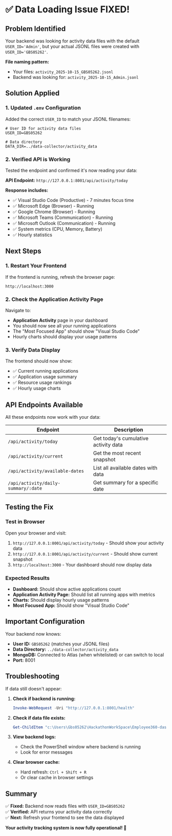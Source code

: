 # ✅ Data Loading Issue FIXED!

## Problem Identified
Your backend was looking for activity data files with the default `USER_ID='Admin'`, but your actual JSONL files were created with `USER_ID='GBS05262'`.

**File naming pattern:**
- Your files: `activity_2025-10-15_GBS05262.jsonl`
- Backend was looking for: `activity_2025-10-15_Admin.jsonl`

## Solution Applied

### 1. Updated `.env` Configuration
Added the correct `USER_ID` to match your JSONL filenames:

```env
# User ID for activity data files
USER_ID=GBS05262

# Data directory
DATA_DIR=../data-collector/activity_data
```

### 2. Verified API is Working
Tested the endpoint and confirmed it's now reading your data:

**API Endpoint:** `http://127.0.0.1:8001/api/activity/today`

**Response includes:**
- ✅ Visual Studio Code (Productive) - 7 minutes focus time
- ✅ Microsoft Edge (Browser) - Running
- ✅ Google Chrome (Browser) - Running  
- ✅ Microsoft Teams (Communication) - Running
- ✅ Microsoft Outlook (Communication) - Running
- ✅ System metrics (CPU, Memory, Battery)
- ✅ Hourly statistics

## Next Steps

### 1. Restart Your Frontend
If the frontend is running, refresh the browser page:
```
http://localhost:3000
```

### 2. Check the Application Activity Page
Navigate to:
- **Application Activity** page in your dashboard
- You should now see all your running applications
- The "Most Focused App" should show "Visual Studio Code"
- Hourly charts should display your usage patterns

### 3. Verify Data Display
The frontend should now show:
- ✅ Current running applications
- ✅ Application usage summary
- ✅ Resource usage rankings
- ✅ Hourly usage charts

## API Endpoints Available

All these endpoints now work with your data:

| Endpoint | Description |
|----------|-------------|
| `/api/activity/today` | Get today's cumulative activity data |
| `/api/activity/current` | Get the most recent snapshot |
| `/api/activity/available-dates` | List all available dates with data |
| `/api/activity/daily-summary/:date` | Get summary for a specific date |

## Testing the Fix

### Test in Browser
Open your browser and visit:
1. `http://127.0.0.1:8001/api/activity/today` - Should show your activity data
2. `http://127.0.0.1:8001/api/activity/current` - Should show current snapshot
3. `http://localhost:3000` - Your dashboard should now display data

### Expected Results
- **Dashboard:** Should show active applications count
- **Application Activity Page:** Should list all running apps with metrics
- **Charts:** Should display hourly usage patterns
- **Most Focused App:** Should show "Visual Studio Code"

## Important Configuration

Your backend now knows:
- **User ID:** `GBS05262` (matches your JSONL files)
- **Data Directory:** `../data-collector/activity_data`
- **MongoDB:** Connected to Atlas (when whitelisted) or can switch to local
- **Port:** 8001

## Troubleshooting

If data still doesn't appear:

1. **Check if backend is running:**
   ```powershell
   Invoke-WebRequest -Uri "http://127.0.0.1:8001/health"
   ```

2. **Check if data file exists:**
   ```powershell
   Get-ChildItem "c:\Users\Gbs05262\HackathonWorkSpace\Employee360-dashboard\data-collector\activity_data" | Where-Object {$_.Name -like "*GBS05262*"}
   ```

3. **View backend logs:**
   - Check the PowerShell window where backend is running
   - Look for error messages

4. **Clear browser cache:**
   - Hard refresh: `Ctrl + Shift + R`
   - Or clear cache in browser settings

## Summary

✅ **Fixed:** Backend now reads files with `USER_ID=GBS05262`  
✅ **Verified:** API returns your activity data correctly  
✅ **Next:** Refresh your frontend to see the data displayed  

**Your activity tracking system is now fully operational! 🚀**
